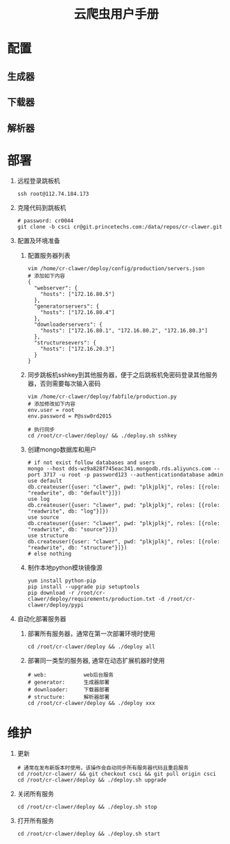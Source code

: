<h1 align="center">云爬虫用户手册</h1>

# 配置

## 生成器
## 下载器
## 解析器

# 部署

1. 远程登录跳板机

    ```
    ssh root@112.74.184.173
    ```

2. 克隆代码到跳板机

    ```
    # password: cr0044
    git clone -b csci cr@git.princetechs.com:/data/repos/cr-clawer.git
    ```

3. 配置及环境准备

    1. 配置服务器列表
        
        ```
        vim /home/cr-clawer/deploy/config/production/servers.json
        # 添加如下内容
        {
          "webserver": {
            "hosts": ["172.16.80.5"]
          },
          "generatorservers": {
            "hosts": ["172.16.80.4"]
          },
          "downloaderservers": {
            "hosts": ["172.16.80.1", "172.16.80.2", "172.16.80.3"]
          },
          "structuresevers": {
            "hosts": ["172.16.20.3"]
          }
        }
        ```

    2. 同步跳板机sshkey到其他服务器，便于之后跳板机免密码登录其他服务器，否则需要每次输入密码
        
        ```
        vim /home/cr-clawer/deploy/fabfile/production.py
        # 添加修改如下内容
        env.user = root
        env.password = P@ssw0rd2015

        # 执行同步
        cd /root/cr-clawer/deploy/ && ./deploy.sh sshkey
        ```

     3. 创建mongo数据库和用户
        
        ```
        # if not exist follow databases and users
        mongo --host dds-wz9a828f745eac341.mongodb.rds.aliyuncs.com --port 3717 -u root -p password123 --authenticationdatabase admin
        use default
        db.createuser({user: "clawer", pwd: "plkjplkj", roles: [{role: "readwrite", db: "default"}]})
        use log
        db.createuser({user: "clawer", pwd: "plkjplkj", roles: [{role: "readwrite", db: "log"}]})
        use source
        db.createuser({user: "clawer", pwd: "plkjplkj", roles: [{role: "readwrite", db: "source"}]})
        use structure
        db.createuser({user: "clawer", pwd: "plkjplkj", roles: [{role: "readwrite", db: "structure"}]})
        # else nothing
        ```

    4. 制作本地python模块镜像源
        
        ```
        yum install python-pip
        pip install --upgrade pip setuptools
        pip download -r /root/cr-clawer/deploy/requirements/production.txt -d /root/cr-clawer/deploy/pypi
        ```


4. 自动化部署服务器

    1. 部署所有服务器，通常在第一次部署环境时使用
    
        ```
        cd /root/cr-clawer/deploy && ./deploy all
        ```

    2. 部署同一类型的服务器, 通常在动态扩展机器时使用
        
        ```
        # web:            web后台服务
        # generator:      生成器部署
        # downloader:     下载器部署
        # structure:      解析器部署
        cd /root/cr-clawer/deploy && ./deploy xxx
        ```

# 维护

1. 更新

    ```
    # 通常在发布新版本时使用，该操作会自动同步所有服务器代码且重启服务
    cd /root/cr-clawer/ && git checkout csci && git pull origin csci
    cd /root/cr-clawer/deploy && ./deploy.sh upgrade
    ```

2. 关闭所有服务
       
    ```
    cd /root/cr-clawer/deploy && ./deploy.sh stop
    ```

3. 打开所有服务

    ```
    cd /root/cr-clawer/deploy && ./deploy.sh start
    ```
